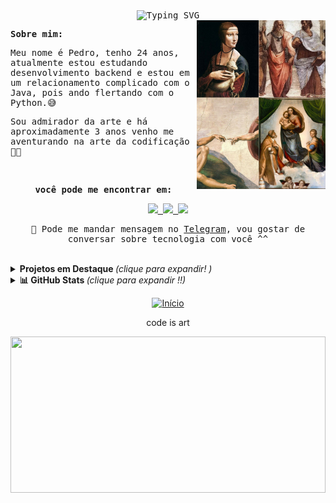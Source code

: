 <samp>
  <div id="top" align ="center" >
   <img src="https://readme-typing-svg.demolab.com?font=Fira+Code&duration=4000&pause=998&color=0094F5&center=true&vCenter=true&width=435&lines=Hello+%F0%9F%98%80;is+it+me+you're+looking+for%3F+%F0%9F%8E%B5" alt="Typing SVG" />
  </div>

  <img align="right" src=".github/images/renascimento.png" height="270px">

<b align="left">Sobre mim:</b>

<p align="left">Meu nome é Pedro, tenho 24 anos, atualmente estou estudando desenvolvimento backend e estou em um relacionamento complicado com o Java, pois ando flertando com o Python.😅</p>
<p>Sou admirador da arte e há aproximadamente 3 anos venho me aventurando na arte da codificação 👨‍💻</p>

  <br>
  <div align="center">
  <p><b>você pode me encontrar em:</b></p>
  <a href="https://www.linkedin.com/in/pdr-neves/">
  <img src="https://img.shields.io/badge/linkedin-%230077B5.svg?style=for-the-badge&logo=linkedin&logoColor=white">
  </a>
  <a href="https://www.youtube.com/@pdr-tuche">
  <img src="https://img.shields.io/badge/YouTube-%23FF0000.svg?style=for-the-badge&logo=YouTube&logoColor=white">
  </a>

  <a href="https://www.instagram.com/pdr0nvs/">
  <img src="https://img.shields.io/badge/Instagram-%23E4405F.svg?style=for-the-badge&logo=Instagram&logoColor=white">
  </a>

  <p>📲 Pode me mandar mensagem no <a href ="https://t.me/pdrTuche">Telegram</a>, vou gostar de conversar sobre tecnologia com você ^^</p>
  </div>
  </samp>
<br>
  <details>
  <summary> <b> Projetos em Destaque </b> <i>(clique para expandir! )</i> </summary>
  <br>
<div align="center">
  
  
  <a href="https://github.com/pdr-tuche/xboxClone">
    <img align="center" src="https://github-readme-stats.vercel.app/api/pin/?username=pdr-tuche&theme=tokyonight&border_color=A6A6A6CF&repo=xboxClone" />
  </a>
  <a href="https://github.com/pdr-tuche/ReactPokedex">
    <img align="center" src="https://github-readme-stats.vercel.app/api/pin/?username=pdr-tuche&show_icons=true&theme=tokyonight&border_color=A6A6A6CF&repo=ReactPokedex" />
  </a>
  <a href="https://github.com/pdr-tuche/swagger-rest-api">
    <img align="center" src="https://github-readme-stats.vercel.app/api/pin/?username=pdr-tuche&show_icons=true&theme=tokyonight&border_color=A6A6A6CF&repo=swagger-rest-api" />
  </a>
  <a href="https://github.com/pdr-tuche/CRUDJavaSwing">
    <img align="center" src="https://github-readme-stats.vercel.app/api/pin/?username=pdr-tuche&show_icons=true&theme=tokyonight&border_color=A6A6A6CF&repo=CRUDJavaSwing" />
    </a>
    <a href="https://github.com/pdr-tuche/cadastro_Fliperama">
    <img align="center" src="https://github-readme-stats.vercel.app/api/pin/?username=pdr-tuche&show_icons=true&theme=tokyonight&border_color=A6A6A6CF&repo=cadastro_Fliperama" />
  </a>
  <a href="https://github.com/pdr-tuche/portifolio">
    <img align="center" src="https://github-readme-stats.vercel.app/api/pin/?username=pdr-tuche&show_icons=true&theme=tokyonight&border_color=A6A6A6CF&repo=portifolio" />
  </a>
    <br>
  </div>
</details>
  
 
 <details>
  <summary> <b>📊 GitHub Stats </b><i >(clique para expandir !!)</i> </summary>
  <br>
<div align="center">
  <a href = "https://github.com/pdr0nvs">
        <!--<img height="180em" src="https://github-readme-stats.vercel.app/api?username=pdr-tuche&show_icons=true&line_height=20&theme=transparent&hide_rank=true&include_all_commits=true&count_private=true&locale=pt-br&border_color=A6A6A6CF&title_color=0094F5&text_color=0094F5C5">
        <img height="180em" src="https://github-readme-stats.vercel.app/api/top-langs/?username=pdr-tuche&langs_count=6&layout=compact&line_height=30&locale=pt-br&theme=transparent&border_color=A6A6A6CF&title_color=0094F5&text_color=0094F5C5">
    <img height="180em" src="https://streak-stats.demolab.com?user=pdr-tuche&theme=github-dark&locale=pt_BR&fire=FF8B33&ring=0094F5C5&currStreakNum=FF8B33&currStreakLabel=FF8B33&sideLabels=0094F5C5&sideNums=0094F5C5&dates=0094F5C5&background=FFFFFF00&border=A6A6A6CF&stroke=0094F5C5"> -->
    <img height="180em" src="https://github-readme-stats.vercel.app/api?username=pdr-tuche&show_icons=true&line_height=20&theme=tokyonight&hide_rank=true&include_all_commits=true&count_private=true&locale=pt-br&border_color=A6A6A6CF&title_color=0094F5&text_color=0094F5C5">
        <img height="180em" src="https://github-readme-stats.vercel.app/api/top-langs/?username=pdr-tuche&langs_count=6&layout=compact&line_height=30&locale=pt-br&theme=tokyonight&border_color=A6A6A6CF&title_color=0094F5&text_color=0094F5C5">
    <img height="180em" src="https://streak-stats.demolab.com?user=pdr-tuche&theme=tokyonight&locale=pt_BR&fire=FF8B33&border=A6A6A6CF&stroke=0094F5C5">
    </a>
        <h3>🏆 GitHub Profile Trophies 🏆</h3>
        <img height = "230em" src="https://github-profile-trophy.vercel.app/?username=pdr-tuche&theme=tokyonight&no-bg=false&no-frame=true&row=2&column=3&title=MultiLanguage,Commits,Followers,PullRequest,Repositories,Issues">
    </a>
 </div>
 <br>
 <br>
  <samp>
  <div align="center">
    <p><b>Profile Views: 👀</b></p>
  <img height ="20px" src="https://profile-counter.glitch.me/{pdr-tuche}/count.svg"> 
 <!--<img src="https://komarev.com/ghpvc/?username=pdr-tuche&style=flat-square&color=1a1b27&label=profile+views"> -->
  </div> 
</samp>
</details>
<p align="center"><a href="#top"><img src="https://img.shields.io/static/v1?label&message=inicio&color=eab63f&style=flat&logo" alt="Início" /></a></p>
<!-- <img src=".github/images/footer.svg"width="100%"> -->
<p align="center">code is art</p>
<img align="center" src="https://media.giphy.com/media/g9wbFB61YEh1u/giphy.gif" width="100%" height="250px" />
